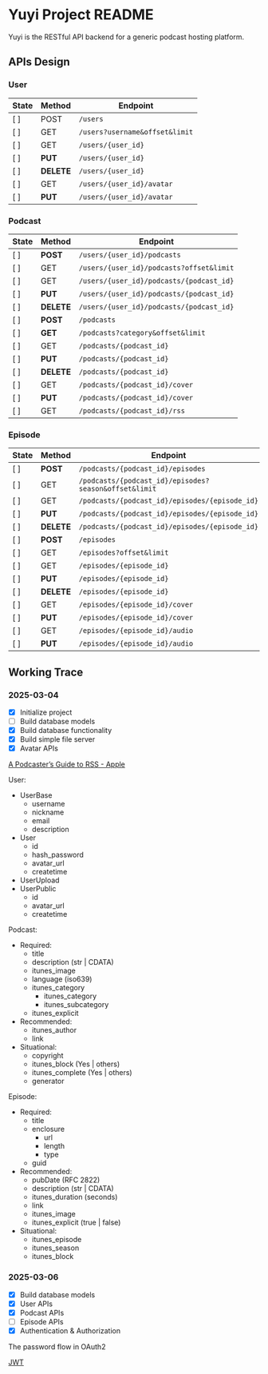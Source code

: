 # Yuyi Project README

Yuyi is the RESTful API backend for a generic podcast hosting platform.

## APIs Design

### User

State   | Method      | Endpoint
--------|-------------|-----
[ ]     | POST        | `/users`
[ ]     | GET         | `/users?username&offset&limit`
[ ]     | GET         | `/users/{user_id}`
[ ]     | **PUT**     | `/users/{user_id}`
[ ]     | **DELETE**  | `/users/{user_id}`
[ ]     | GET         | `/users/{user_id}/avatar`
[ ]     | **PUT**     | `/users/{user_id}/avatar`

### Podcast

State   | Method      | Endpoint
--------|-------------|-----
[ ]     | **POST**    | `/users/{user_id}/podcasts`
[ ]     | GET         | `/users/{user_id}/podcasts?offset&limit`
[ ]     | GET         | `/users/{user_id}/podcasts/{podcast_id}`
[ ]     | **PUT**     | `/users/{user_id}/podcasts/{podcast_id}`
[ ]     | **DELETE**  | `/users/{user_id}/podcasts/{podcast_id}`
[ ]     | **POST**    | `/podcasts`
[ ]     | **GET**     | `/podcasts?category&offset&limit`
[ ]     | GET         | `/podcasts/{podcast_id}`
[ ]     | **PUT**     | `/podcasts/{podcast_id}`
[ ]     | **DELETE**  | `/podcasts/{podcast_id}`
[ ]     | GET         | `/podcasts/{podcast_id}/cover`
[ ]     | **PUT**     | `/podcasts/{podcast_id}/cover`
[ ]     | GET         | `/podcasts/{podcast_id}/rss`

### Episode

State   | Method      | Endpoint
--------|-------------|-----
[ ]     | **POST**    | `/podcasts/{podcast_id}/episodes`
[ ]     | GET         | `/podcasts/{podcast_id}/episodes?season&offset&limit`
[ ]     | GET         | `/podcasts/{podcast_id}/episodes/{episode_id}`
[ ]     | **PUT**     | `/podcasts/{podcast_id}/episodes/{episode_id}`
[ ]     | **DELETE**  | `/podcasts/{podcast_id}/episodes/{episode_id}`
[ ]     | **POST**    | `/episodes`
[ ]     | GET         | `/episodes?offset&limit`
[ ]     | GET         | `/episodes/{episode_id}`
[ ]     | **PUT**     | `/episodes/{episode_id}`
[ ]     | **DELETE**  | `/episodes/{episode_id}`
[ ]     | GET         | `/episodes/{episode_id}/cover`
[ ]     | **PUT**     | `/episodes/{episode_id}/cover`
[ ]     | GET         | `/episodes/{episode_id}/audio`
[ ]     | **PUT**     | `/episodes/{episode_id}/audio`

## Working Trace

### 2025-03-04

- [x] Initialize project
- [ ] Build database models
- [x] Build database functionality
- [x] Build simple file server
- [x] Avatar APIs

[A Podcaster’s Guide to RSS - Apple](https://help.apple.com/itc/podcasts_connect/)

User:

- UserBase
    - username
    - nickname 
    - email
    - description
- User
    - id
    - hash_password
    - avatar_url
    - createtime
- UserUpload
- UserPublic
    - id
    - avatar_url
    - createtime

Podcast:

- Required:
    - title
    - description (str | CDATA)
    - itunes_image
    - language (iso639)
    - itunes_category
        - itunes_category
        - itunes_subcategory
    - itunes_explicit
- Recommended:
    - itunes_author
    - link
- Situational:
    - copyright
    - itunes_block (Yes | others)
    - itunes_complete (Yes | others)
    - generator

Episode:

- Required:
    - title
    - enclosure
        - url
        - length
        - type
    - guid
- Recommended:
    - pubDate (RFC 2822)
    - description (str | CDATA)
    - itunes_duration (seconds)
    - link
    - itunes_image
    - itunes_explicit (true | false)
- Situational:
    - itunes_episode
    - itunes_season
    - itunes_block

### 2025-03-06

- [x] Build database models
- [x] User APIs
- [x] Podcast APIs
- [ ] Episode APIs
- [x] Authentication & Authorization

The password flow in OAuth2

[JWT](https://jwt.io/)

